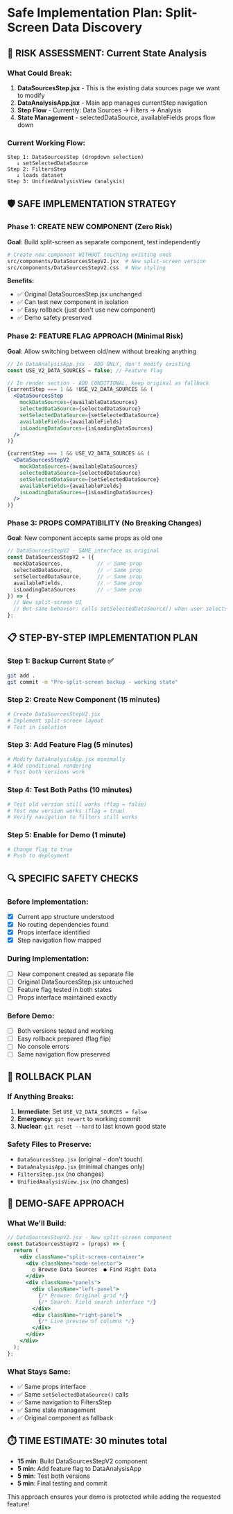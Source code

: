 # Safe Implementation Plan: Split-Screen Data Discovery

## 🚨 RISK ASSESSMENT: Current State Analysis

### What Could Break:
1. **DataSourcesStep.jsx** - This is the existing data sources page we want to modify
2. **DataAnalysisApp.jsx** - Main app manages currentStep navigation
3. **Step Flow** - Currently: Data Sources → Filters → Analysis
4. **State Management** - selectedDataSource, availableFields props flow down

### Current Working Flow:
```
Step 1: DataSourcesStep (dropdown selection)
   ↓ setSelectedDataSource
Step 2: FiltersStep  
   ↓ loads dataset
Step 3: UnifiedAnalysisView (analysis)
```

## 🛡️ SAFE IMPLEMENTATION STRATEGY

### Phase 1: CREATE NEW COMPONENT (Zero Risk)
**Goal**: Build split-screen as separate component, test independently

```bash
# Create new component WITHOUT touching existing ones
src/components/DataSourcesStepV2.jsx  # New split-screen version
src/components/DataSourcesStepV2.css  # New styling
```

**Benefits:**
- ✅ Original DataSourcesStep.jsx unchanged
- ✅ Can test new component in isolation  
- ✅ Easy rollback (just don't use new component)
- ✅ Demo safety preserved

### Phase 2: FEATURE FLAG APPROACH (Minimal Risk)
**Goal**: Allow switching between old/new without breaking anything

```jsx
// In DataAnalysisApp.jsx - ADD ONLY, don't modify existing
const USE_V2_DATA_SOURCES = false; // Feature flag

// In render section - ADD CONDITIONAL, keep original as fallback
{currentStep === 1 && !USE_V2_DATA_SOURCES && (
  <DataSourcesStep
    mockDataSources={availableDataSources}
    selectedDataSource={selectedDataSource}
    setSelectedDataSource={setSelectedDataSource}
    availableFields={availableFields}
    isLoadingDataSources={isLoadingDataSources}
  />
)}

{currentStep === 1 && USE_V2_DATA_SOURCES && (
  <DataSourcesStepV2
    mockDataSources={availableDataSources}
    selectedDataSource={selectedDataSource}
    setSelectedDataSource={setSelectedDataSource}
    availableFields={availableFields}
    isLoadingDataSources={isLoadingDataSources}
  />
)}
```

### Phase 3: PROPS COMPATIBILITY (No Breaking Changes)
**Goal**: New component accepts same props as old one

```jsx
// DataSourcesStepV2 - SAME interface as original
const DataSourcesStepV2 = ({ 
  mockDataSources,           // ✅ Same prop
  selectedDataSource,        // ✅ Same prop  
  setSelectedDataSource,     // ✅ Same prop
  availableFields,           // ✅ Same prop
  isLoadingDataSources       // ✅ Same prop
}) => {
  // New split-screen UI
  // But same behavior: calls setSelectedDataSource() when user selects
};
```

## 📋 STEP-BY-STEP IMPLEMENTATION PLAN

### Step 1: Backup Current State ✅
```bash
git add .
git commit -m "Pre-split-screen backup - working state"
```

### Step 2: Create New Component (15 minutes)
```bash
# Create DataSourcesStepV2.jsx
# Implement split-screen layout
# Test in isolation
```

### Step 3: Add Feature Flag (5 minutes)  
```bash
# Modify DataAnalysisApp.jsx minimally
# Add conditional rendering
# Test both versions work
```

### Step 4: Test Both Paths (10 minutes)
```bash
# Test old version still works (flag = false)
# Test new version works (flag = true)  
# Verify navigation to filters still works
```

### Step 5: Enable for Demo (1 minute)
```bash
# Change flag to true
# Push to deployment
```

## 🔍 SPECIFIC SAFETY CHECKS

### Before Implementation:
- [x] Current app structure understood
- [x] No routing dependencies found
- [x] Props interface identified
- [x] Step navigation flow mapped

### During Implementation:
- [ ] New component created as separate file
- [ ] Original DataSourcesStep.jsx untouched
- [ ] Feature flag tested in both states
- [ ] Props interface maintained exactly

### Before Demo:
- [ ] Both versions tested and working
- [ ] Easy rollback prepared (flag flip)
- [ ] No console errors
- [ ] Same navigation flow preserved

## 🚨 ROLLBACK PLAN

### If Anything Breaks:
1. **Immediate**: Set `USE_V2_DATA_SOURCES = false`
2. **Emergency**: `git revert` to working commit
3. **Nuclear**: `git reset --hard` to last known good state

### Safety Files to Preserve:
- `DataSourcesStep.jsx` (original - don't touch)
- `DataAnalysisApp.jsx` (minimal changes only)
- `FiltersStep.jsx` (no changes)
- `UnifiedAnalysisView.jsx` (no changes)

## 🎯 DEMO-SAFE APPROACH

### What We'll Build:
```jsx
// DataSourcesStepV2.jsx - New split-screen component
const DataSourcesStepV2 = (props) => {
  return (
    <div className="split-screen-container">
      <div className="mode-selector">
        ○ Browse Data Sources  ● Find Right Data
      </div>
      <div className="panels">
        <div className="left-panel">
          {/* Browse: Original grid */}
          {/* Search: Field search interface */}
        </div>
        <div className="right-panel">
          {/* Live preview of columns */}
        </div>
      </div>
    </div>
  );
};
```

### What Stays Same:
- ✅ Same props interface
- ✅ Same `setSelectedDataSource()` calls  
- ✅ Same navigation to FiltersStep
- ✅ Same state management
- ✅ Original component as fallback

## ⏱️ TIME ESTIMATE: 30 minutes total

- **15 min**: Build DataSourcesStepV2 component
- **5 min**: Add feature flag to DataAnalysisApp  
- **5 min**: Test both versions
- **5 min**: Final testing and commit

This approach ensures your demo is protected while adding the requested feature!